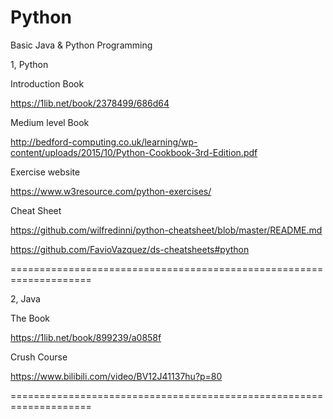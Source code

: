 # Python
Basic Java &amp; Python Programming 

1, Python

Introduction Book 

https://1lib.net/book/2378499/686d64

Medium level Book 

http://bedford-computing.co.uk/learning/wp-content/uploads/2015/10/Python-Cookbook-3rd-Edition.pdf

Exercise website 

https://www.w3resource.com/python-exercises/

Cheat Sheet

https://github.com/wilfredinni/python-cheatsheet/blob/master/README.md

https://github.com/FavioVazquez/ds-cheatsheets#python

====================================================================

2, Java 

The Book 

https://1lib.net/book/899239/a0858f

Crush Course

https://www.bilibili.com/video/BV12J41137hu?p=80

====================================================================

